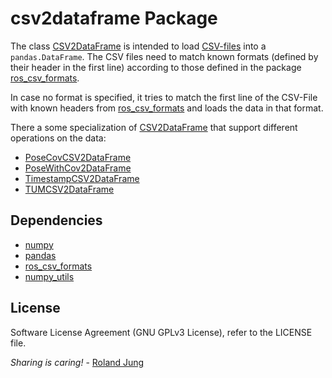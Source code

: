 # csv2dataframe Package


The class [CSV2DataFrame](CSV2DataFrame.py) is intended to load [CSV-files](https://en.wikipedia.org/wiki/Comma-separated_values) into a `pandas.DataFrame`. The CSV files need to match known formats (defined by their header in the first line) according to those defined in the package [ros_csv_formats]().
  
In case no format is specified, it tries to match the first line of the CSV-File with known headers from [ros_csv_formats]() and loads the data in that format. 

There a some specialization of  [CSV2DataFrame](CSV2DataFrame.py) that support different operations on the data:
* [PoseCovCSV2DataFrame](PoseCovCSV2DataFrame.py)
* [PoseWithCov2DataFrame](PoseWithCov2DataFrame.py)
* [TimestampCSV2DataFrame](TimestampCSV2DataFrame.py)
* [TUMCSV2DataFrame](TUMCSV2DataFrame.py)

## Dependencies

* [numpy]()
* [pandas]()
* [ros_csv_formats]()
* [numpy_utils]()


## License


Software License Agreement (GNU GPLv3  License), refer to the LICENSE file.

*Sharing is caring!* - [Roland Jung](https://github.com/jungr-ait)  

